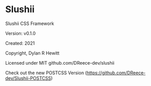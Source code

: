 # Slushii

Slushii CSS Framework

Version: v0.1.0

Created: 2021

Copyright, Dylan R Hewitt

Licensed under MIT github.com/DReece-dev/slushii

Check out the new POSTCSS Version (https://github.com/DReece-dev/Slushii-POSTCSS)
